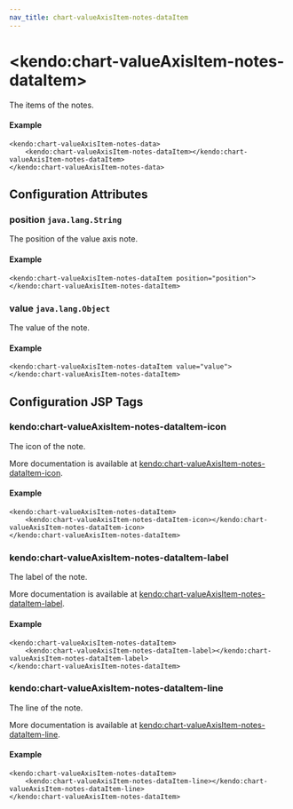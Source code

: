 ```yaml
---
nav_title: chart-valueAxisItem-notes-dataItem
---
```


# \<kendo:chart-valueAxisItem-notes-dataItem\>

The items of the notes.

#### Example
    <kendo:chart-valueAxisItem-notes-data>
        <kendo:chart-valueAxisItem-notes-dataItem></kendo:chart-valueAxisItem-notes-dataItem>
    </kendo:chart-valueAxisItem-notes-data>

## Configuration Attributes

### position `java.lang.String`

The position of the value axis note.

#### Example
    <kendo:chart-valueAxisItem-notes-dataItem position="position">
    </kendo:chart-valueAxisItem-notes-dataItem>

### value `java.lang.Object`

The value of the note.

#### Example
    <kendo:chart-valueAxisItem-notes-dataItem value="value">
    </kendo:chart-valueAxisItem-notes-dataItem>


##  Configuration JSP Tags

### kendo:chart-valueAxisItem-notes-dataItem-icon

The icon of the note.

More documentation is available at [kendo:chart-valueAxisItem-notes-dataItem-icon](/api/wrappers/jsp/chart/valueaxisitem-notes-dataitem-icon).

#### Example

    <kendo:chart-valueAxisItem-notes-dataItem>
        <kendo:chart-valueAxisItem-notes-dataItem-icon></kendo:chart-valueAxisItem-notes-dataItem-icon>
    </kendo:chart-valueAxisItem-notes-dataItem>

### kendo:chart-valueAxisItem-notes-dataItem-label

The label of the note.

More documentation is available at [kendo:chart-valueAxisItem-notes-dataItem-label](/api/wrappers/jsp/chart/valueaxisitem-notes-dataitem-label).

#### Example

    <kendo:chart-valueAxisItem-notes-dataItem>
        <kendo:chart-valueAxisItem-notes-dataItem-label></kendo:chart-valueAxisItem-notes-dataItem-label>
    </kendo:chart-valueAxisItem-notes-dataItem>

### kendo:chart-valueAxisItem-notes-dataItem-line

The line of the note.

More documentation is available at [kendo:chart-valueAxisItem-notes-dataItem-line](/api/wrappers/jsp/chart/valueaxisitem-notes-dataitem-line).

#### Example

    <kendo:chart-valueAxisItem-notes-dataItem>
        <kendo:chart-valueAxisItem-notes-dataItem-line></kendo:chart-valueAxisItem-notes-dataItem-line>
    </kendo:chart-valueAxisItem-notes-dataItem>

